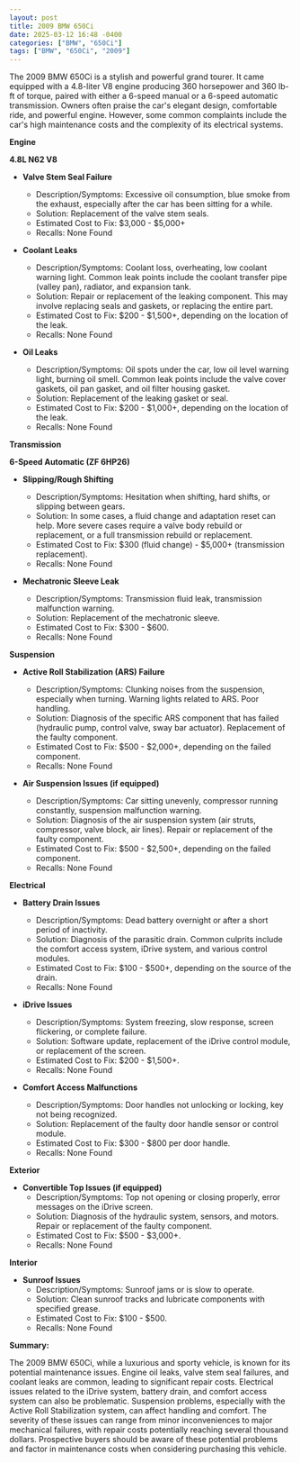 ```yaml
---
layout: post
title: 2009 BMW 650Ci
date: 2025-03-12 16:48 -0400
categories: ["BMW", "650Ci"]
tags: ["BMW", "650Ci", "2009"]
---
```

The 2009 BMW 650Ci is a stylish and powerful grand tourer. It came equipped with a 4.8-liter V8 engine producing 360 horsepower and 360 lb-ft of torque, paired with either a 6-speed manual or a 6-speed automatic transmission. Owners often praise the car's elegant design, comfortable ride, and powerful engine. However, some common complaints include the car's high maintenance costs and the complexity of its electrical systems.

**Engine**

**4.8L N62 V8**

*   **Valve Stem Seal Failure**
    *   Description/Symptoms: Excessive oil consumption, blue smoke from the exhaust, especially after the car has been sitting for a while.
    *   Solution: Replacement of the valve stem seals.
    *   Estimated Cost to Fix: $3,000 - $5,000+
    *   Recalls: None Found

*   **Coolant Leaks**
    *   Description/Symptoms: Coolant loss, overheating, low coolant warning light. Common leak points include the coolant transfer pipe (valley pan), radiator, and expansion tank.
    *   Solution: Repair or replacement of the leaking component. This may involve replacing seals and gaskets, or replacing the entire part.
    *   Estimated Cost to Fix: $200 - $1,500+, depending on the location of the leak.
    *   Recalls: None Found

*   **Oil Leaks**
    *   Description/Symptoms: Oil spots under the car, low oil level warning light, burning oil smell. Common leak points include the valve cover gaskets, oil pan gasket, and oil filter housing gasket.
    *   Solution: Replacement of the leaking gasket or seal.
    *   Estimated Cost to Fix: $200 - $1,000+, depending on the location of the leak.
    *   Recalls: None Found

**Transmission**

**6-Speed Automatic (ZF 6HP26)**

*   **Slipping/Rough Shifting**
    *   Description/Symptoms: Hesitation when shifting, hard shifts, or slipping between gears.
    *   Solution: In some cases, a fluid change and adaptation reset can help. More severe cases require a valve body rebuild or replacement, or a full transmission rebuild or replacement.
    *   Estimated Cost to Fix: $300 (fluid change) - $5,000+ (transmission replacement).
    *   Recalls: None Found

*   **Mechatronic Sleeve Leak**
    *   Description/Symptoms: Transmission fluid leak, transmission malfunction warning.
    *   Solution: Replacement of the mechatronic sleeve.
    *   Estimated Cost to Fix: $300 - $600.
    *   Recalls: None Found

**Suspension**

*   **Active Roll Stabilization (ARS) Failure**
    *   Description/Symptoms: Clunking noises from the suspension, especially when turning. Warning lights related to ARS. Poor handling.
    *   Solution: Diagnosis of the specific ARS component that has failed (hydraulic pump, control valve, sway bar actuator). Replacement of the faulty component.
    *   Estimated Cost to Fix: $500 - $2,000+, depending on the failed component.
    *   Recalls: None Found

*   **Air Suspension Issues (if equipped)**
    *   Description/Symptoms: Car sitting unevenly, compressor running constantly, suspension malfunction warning.
    *   Solution: Diagnosis of the air suspension system (air struts, compressor, valve block, air lines). Repair or replacement of the faulty component.
    *   Estimated Cost to Fix: $500 - $2,500+, depending on the failed component.
    *   Recalls: None Found

**Electrical**

*   **Battery Drain Issues**
    *   Description/Symptoms: Dead battery overnight or after a short period of inactivity.
    *   Solution: Diagnosis of the parasitic drain. Common culprits include the comfort access system, iDrive system, and various control modules.
    *   Estimated Cost to Fix: $100 - $500+, depending on the source of the drain.
    *   Recalls: None Found

*   **iDrive Issues**
    *   Description/Symptoms: System freezing, slow response, screen flickering, or complete failure.
    *   Solution: Software update, replacement of the iDrive control module, or replacement of the screen.
    *   Estimated Cost to Fix: $200 - $1,500+.
    *   Recalls: None Found

*   **Comfort Access Malfunctions**
    *   Description/Symptoms: Door handles not unlocking or locking, key not being recognized.
    *   Solution: Replacement of the faulty door handle sensor or control module.
    *   Estimated Cost to Fix: $300 - $800 per door handle.
    *   Recalls: None Found

**Exterior**

*   **Convertible Top Issues (if equipped)**
    *   Description/Symptoms: Top not opening or closing properly, error messages on the iDrive screen.
    *   Solution: Diagnosis of the hydraulic system, sensors, and motors. Repair or replacement of the faulty component.
    *   Estimated Cost to Fix: $500 - $3,000+.
    *   Recalls: None Found

**Interior**

*   **Sunroof Issues**
    *   Description/Symptoms: Sunroof jams or is slow to operate.
    *   Solution: Clean sunroof tracks and lubricate components with specified grease.
    *   Estimated Cost to Fix: $100 - $500.
    *   Recalls: None Found

**Summary:**

The 2009 BMW 650Ci, while a luxurious and sporty vehicle, is known for its potential maintenance issues. Engine oil leaks, valve stem seal failures, and coolant leaks are common, leading to significant repair costs. Electrical issues related to the iDrive system, battery drain, and comfort access system can also be problematic. Suspension problems, especially with the Active Roll Stabilization system, can affect handling and comfort. The severity of these issues can range from minor inconveniences to major mechanical failures, with repair costs potentially reaching several thousand dollars. Prospective buyers should be aware of these potential problems and factor in maintenance costs when considering purchasing this vehicle.

